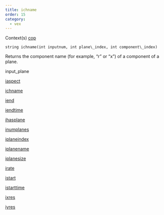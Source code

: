 ```yaml
---
title: ichname
order: 15
category:
  - vex
---
```




Context(s)
[cop](../contexts/cop.html)

`string ichname(int inputnum, int plane\_index, int component\_index)`

Returns the component name (for example, “r” or “x”) of a component of a plane.


input_plane

[iaspect](iaspect.html)

[ichname](ichname.html)

[iend](iend.html)

[iendtime](iendtime.html)

[ihasplane](ihasplane.html)

[inumplanes](inumplanes.html)

[iplaneindex](iplaneindex.html)

[iplanename](iplanename.html)

[iplanesize](iplanesize.html)

[irate](irate.html)

[istart](istart.html)

[istarttime](istarttime.html)

[ixres](ixres.html)

[iyres](iyres.html)
